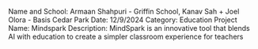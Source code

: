 Name and School: Armaan Shahpuri - Griffin School, Kanav Sah + Joel Olora - Basis Cedar Park
Date: 12/9/2024
Category: Education
Project Name: Mindspark
Description: MindSpark is an innovative tool that blends AI with education to create a simpler classroom experience for teachers

